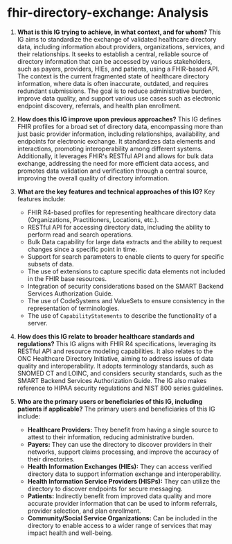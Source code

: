 # fhir-directory-exchange: Analysis

1.  **What is this IG trying to achieve, in what context, and for whom?**
    This IG aims to standardize the exchange of validated healthcare directory data, including information about providers, organizations, services, and their relationships. It seeks to establish a central, reliable source of directory information that can be accessed by various stakeholders, such as payers, providers, HIEs, and patients, using a FHIR-based API. The context is the current fragmented state of healthcare directory information, where data is often inaccurate, outdated, and requires redundant submissions. The goal is to reduce administrative burden, improve data quality, and support various use cases such as electronic endpoint discovery, referrals, and health plan enrollment.

2.  **How does this IG improve upon previous approaches?**
    This IG defines FHIR profiles for a broad set of directory data, encompassing more than just basic provider information, including relationships, availability, and endpoints for electronic exchange. It standardizes data elements and interactions, promoting interoperability among different systems. Additionally, it leverages FHIR's RESTful API and allows for bulk data exchange, addressing the need for more efficient data access, and promotes data validation and verification through a central source, improving the overall quality of directory information.

3.  **What are the key features and technical approaches of this IG?**
    Key features include:
    *   FHIR R4-based profiles for representing healthcare directory data (Organizations, Practitioners, Locations, etc.).
    *   RESTful API for accessing directory data, including the ability to perform read and search operations.
    *   Bulk Data capability for large data extracts and the ability to request changes since a specific point in time.
    *   Support for search parameters to enable clients to query for specific subsets of data.
    *   The use of extensions to capture specific data elements not included in the FHIR base resources.
    *   Integration of security considerations based on the SMART Backend Services Authorization Guide.
    *   The use of CodeSystems and ValueSets to ensure consistency in the representation of terminologies.
    *   The use of `CapabilityStatements` to describe the functionality of a server.

4.  **How does this IG relate to broader healthcare standards and regulations?**
    This IG aligns with FHIR R4 specifications, leveraging its RESTful API and resource modeling capabilities. It also relates to the ONC Healthcare Directory Initiative, aiming to address issues of data quality and interoperability.  It adopts terminology standards, such as SNOMED CT and LOINC, and considers security standards, such as the SMART Backend Services Authorization Guide. The IG also makes reference to HIPAA security regulations and NIST 800 series guidelines.

5.  **Who are the primary users or beneficiaries of this IG, including patients if applicable?**
    The primary users and beneficiaries of this IG include:
    *   **Healthcare Providers:** They benefit from having a single source to attest to their information, reducing administrative burden.
    *   **Payers:** They can use the directory to discover providers in their networks, support claims processing, and improve the accuracy of their directories.
    *   **Health Information Exchanges (HIEs):** They can access verified directory data to support information exchange and interoperability.
    *   **Health Information Service Providers (HISPs):** They can utilize the directory to discover endpoints for secure messaging.
    *   **Patients:** Indirectly benefit from improved data quality and more accurate provider information that can be used to inform referrals, provider selection, and plan enrollment.
    *   **Community/Social Service Organizations:** Can be included in the directory to enable access to a wider range of services that may impact health and well-being.
